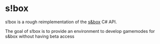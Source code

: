 # s!box
s!box is a rough reimplementation of the [s&box](https://sbox.facepunch.com/) C# API.

The goal of s!box is to provide an environment to develop gamemodes for s&box without having beta access
